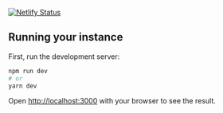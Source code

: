 [![Netlify Status](https://api.netlify.com/api/v1/badges/ddb93033-22c1-484b-968f-1f15aaaec5cf/deploy-status)](https://app.netlify.com/sites/twitch-squad/deploys)

## Running your instance

First, run the development server:

```bash
npm run dev
# or
yarn dev
```

Open [http://localhost:3000](http://localhost:3000) with your browser to see the result.
